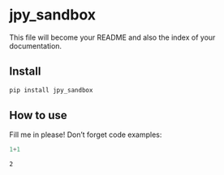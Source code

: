 # jpy_sandbox

<!-- WARNING: THIS FILE WAS AUTOGENERATED! DO NOT EDIT! -->

This file will become your README and also the index of your
documentation.

## Install

``` sh
pip install jpy_sandbox
```

## How to use

Fill me in please! Don’t forget code examples:

``` python
1+1
```

    2
